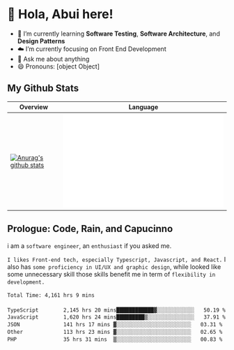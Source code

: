 # 👋 Hola, Abui here!

- 🌱 I’m currently learning **Software Testing**, **Software Architecture**, and **Design Patterns**
- ☁️ I’m currently focusing on Front End Development
- 💬 Ask me about anything
- 😄 Pronouns: [object Object]

## My Github Stats

| Overview | Language |
| --- | --- |
|[![Anurag's github stats](https://github-readme-stats.vercel.app/api?username=abui-am&count_private=true)](https://github.com/anuraghazra/github-readme-stats)|![Language](https://raw.githubusercontent.com/abui-am/stats/c6455f656dfce7acd3951e5ec5b25d72af0b2ee3/generated/languages.svg)|

## Prologue: Code, Rain, and Capucinno
i am a `software engineer`, an `enthusiast` if you asked me. 

`I likes Front-end tech, especially Typescript, Javascript, and React.` I also has `some proficiency in UI/UX and graphic design`, while looked like some unnecessary skill those skills benefit me in term of `flexibility in development.`


<!--START_SECTION:waka-->

```txt
Total Time: 4,161 hrs 9 mins

TypeScript        2,145 hrs 20 mins████████████▓░░░░░░░░░░░░   50.19 %
JavaScript        1,620 hrs 24 mins█████████▒░░░░░░░░░░░░░░░   37.91 %
JSON              141 hrs 17 mins ▓░░░░░░░░░░░░░░░░░░░░░░░░   03.31 %
Other             113 hrs 23 mins ▓░░░░░░░░░░░░░░░░░░░░░░░░   02.65 %
PHP               35 hrs 31 mins  ▒░░░░░░░░░░░░░░░░░░░░░░░░   00.83 %
```

<!--END_SECTION:waka-->
